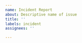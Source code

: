 ```yaml
---
name: Incident Report
about: Descriptive name of issue
title: ''
labels: incident
assignees: ''

---
```



